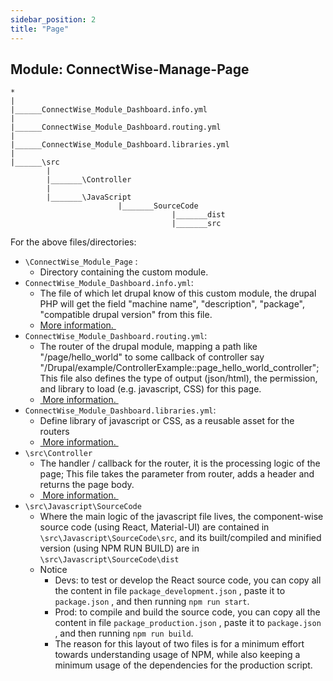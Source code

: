 ```yaml
---
sidebar_position: 2
title: "Page"
---
```



## Module: ConnectWise-Manage-Page

```file title="\public_html\modules\custom\ConnectWise_Module_Page"
*
|
|______ConnectWise_Module_Dashboard.info.yml
|
|______ConnectWise_Module_Dashboard.routing.yml
|
|______ConnectWise_Module_Dashboard.libraries.yml
|
|______\src
        |
        |_______\Controller
        |
        |_______\JavaScript
                        |_______SourceCode
                                    |_______dist
                                    |_______src
```

For the above files/directories:
- `\ConnectWise_Module_Page` :
	- Directory containing the custom module.
- `ConnectWise_Module_Dashboard.info.yml`:
	- The file of which let drupal know of this custom module, the drupal PHP will get the field "machine name", "description", "package", "compatible drupal version"  from this file.
	- [More information. ](https://www.drupal.org/docs/develop/creating-modules/let-drupal-know-about-your-module-with-an-infoyml-file)
- `ConnectWise_Module_Dashboard.routing.yml`:
	- The router of the drupal module, mapping a path like "/page/hello\_world" to some callback of controller say "/Drupal/example/ControllerExample::page\_hello\_world\_controller"; This file also defines the type of output (json/html), the permission, and library to load (e.g. javascript, CSS) for this page.
	- [ More information. ](https://www.drupal.org/docs/develop/creating-modules/create-a-custom-page-using-a-controller)
- `ConnectWise_Module_Dashboard.libraries.yml`:
	- Define library of javascript or CSS, as a reusable asset for the routers
	- [ More information. ](https://www.drupal.org/docs/develop/creating-modules/adding-assets-css-js-to-a-drupal-module-via-librariesyml)
- `\src\Controller`
	- The handler / callback for the router, it is the processing logic of the page; This file takes the parameter from router, adds a header and returns the page body.
	- [ More information. ](https://www.drupal.org/docs/develop/creating-modules/create-a-custom-page-using-a-controller)
-  `\src\Javascript\SourceCode`
	- Where the main logic of the javascript file lives, the component-wise source code (using React, Material-UI) are contained in `\src\Javascript\SourceCode\src`, and its built/compiled and minified version (using NPM RUN BUILD) are in `\src\Javascript\SourceCode\dist`
	- Notice
		- Devs: to test or develop the React source code, you can copy all the content in file `package_development.json` , paste it to `package.json` , and then running  `npm run start`.
		- Prod: to compile and build the source code, you can copy all the content in file `package_production.json` , paste it to `package.json` , and then running  `npm run build`.
		- The reason for this layout of two files is for a minimum effort towards understanding usage of NPM, while also keeping a minimum usage of the dependencies for the production script.


